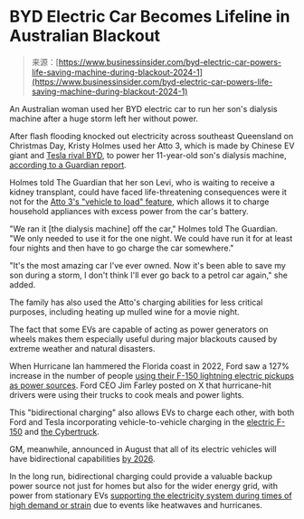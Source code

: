 <!--yml
category: 未分类
date: 2024-05-27 14:32:06
-->

# BYD Electric Car Becomes Lifeline in Australian Blackout

> 来源：[https://www.businessinsider.com/byd-electric-car-powers-life-saving-machine-during-blackout-2024-1](https://www.businessinsider.com/byd-electric-car-powers-life-saving-machine-during-blackout-2024-1)

An Australian woman used her BYD electric car to run her son's dialysis machine after a huge storm left her without power.

After flash flooding knocked out electricity across southeast Queensland on Christmas Day, Kristy Holmes used her Atto 3, which is made by Chinese EV giant and [Tesla rival BYD](https://www.businessinsider.com/tesla-q4-sales-less-than-china-byd-2024-1), to power her 11-year-old son's dialysis machine, [according to a Guardian report](https://www.theguardian.com/environment/2024/jan/01/amazing-queensland-mum-uses-electric-car-to-save-sons-life-with-dialysis-during-power-outage).

Holmes told The Guardian that her son Levi, who is waiting to receive a kidney transplant, could have faced life-threatening consequences were it not for the [Atto 3's "vehicle to load" feature](https://www.bydauto.nl/en/atto/#technologie), which allows it to charge household appliances with excess power from the car's battery.

"We ran it [the dialysis machine] off the car," Holmes told The Guardian. "We only needed to use it for the one night. We could have run it for at least four nights and then have to go charge the car somewhere."

"It's the most amazing car I've ever owned. Now it's been able to save my son during a storm, I don't think I'll ever go back to a petrol car again," she added.

The family has also used the Atto's charging abilities for less critical purposes, including heating up mulled wine for a movie night.

The fact that some EVs are capable of acting as power generators on wheels makes them especially useful during major blackouts caused by extreme weather and natural disasters.

When Hurricane Ian hammered the Florida coast in 2022, Ford saw a 127% increase in the number of people [using their F-150 lightning electric pickups as power sources](https://twitter.com/jimfarley98/status/1578444302295781376?utm_content=Insider_Sustainability&utm_source=Sailthru&utm_medium=email&utm_campaign=Insider%20Sustainability%20%28send%2067%29%20-%2010/13/2022&utm_term=INSIDER%20SUSTAINABILITY%20SEND%20LIST). Ford CEO Jim Farley posted on X that hurricane-hit drivers were using their trucks to cook meals and power lights.

This "bidirectional charging" also allows EVs to charge each other, with both Ford and Tesla incorporating vehicle-to-vehicle charging in the [electric F-150](https://www.insidehook.com/electric/ford-f150-lightning-charging-other-evs) and [the Cybertruck](https://www.theverge.com/2023/11/30/23983226/tesla-cybertruck-powershare-bidirectional-vehicle-to-load).

GM, meanwhile, announced in August that all of its electric vehicles will have bidirectional capabilities [by 2026](https://www.theverge.com/2023/8/8/23823166/gm-ev-bidirectional-charging-vehicle-to-home).

In the long run, bidirectional charging could provide a valuable backup power source not just for homes but also for the wider energy grid, with power from stationary EVs [supporting the electricity system during times of high demand or strain](https://www.businessinsider.com/electric-vehicles-gm-ford-home-charging-power-climate-change-2022-10) due to events like heatwaves and hurricanes.